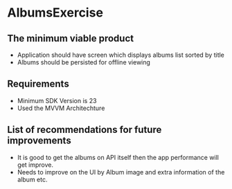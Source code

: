 # AlbumsExercise

## The minimum viable product

-	Application should have screen which displays albums list sorted by title
-	Albums should be persisted for offline viewing

## Requirements
-	Minimum SDK Version is 23
-	Used the MVVM Architechture

## List of recommendations for future improvements
- It is good to get the albums on API itself then the app performance will get improve.
- Needs to improve on the UI by Album image and extra information of the album etc.
